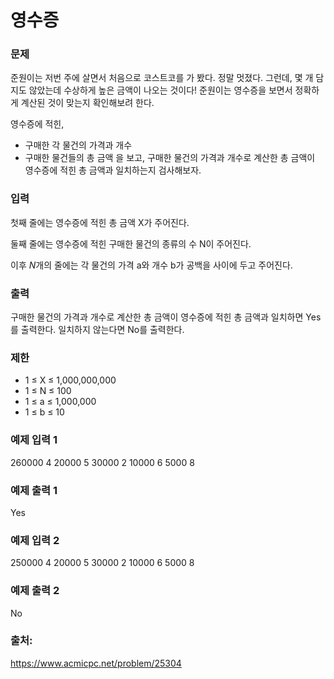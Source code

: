 # 영수증

### 문제
준원이는 저번 주에 살면서 처음으로 코스트코를 가 봤다. 정말 멋졌다. 그런데, 몇 개 담지도 않았는데 수상하게 높은 금액이 나오는 것이다! 
준원이는 영수증을 보면서 정확하게 계산된 것이 맞는지 확인해보려 한다.

영수증에 적힌,
- 구매한 각 물건의 가격과 개수
- 구매한 물건들의 총 금액
을 보고, 구매한 물건의 가격과 개수로 계산한 총 금액이 영수증에 적힌 총 금액과 일치하는지 검사해보자.

### 입력
첫째 줄에는 영수증에 적힌 총 금액 X가 주어진다.

둘째 줄에는 영수증에 적힌 구매한 물건의 종류의 수 N이 주어진다.

이후 $N$개의 줄에는 각 물건의 가격 a와 개수 b가 공백을 사이에 두고 주어진다.

### 출력
구매한 물건의 가격과 개수로 계산한 총 금액이 영수증에 적힌 총 금액과 일치하면 Yes를 출력한다. 일치하지 않는다면 No를 출력한다.

### 제한
- 1 ≤ X ≤ 1\,000\,000\,000
- 1 ≤ N ≤ 100
- 1 ≤ a ≤ 1\,000\,000
- 1 ≤ b ≤ 10

### 예제 입력 1
260000
4
20000 5
30000 2
10000 6
5000 8

### 예제 출력 1
Yes

### 예제 입력 2
250000
4
20000 5
30000 2
10000 6
5000 8

### 예제 출력 2
No

### 출처:
https://www.acmicpc.net/problem/25304